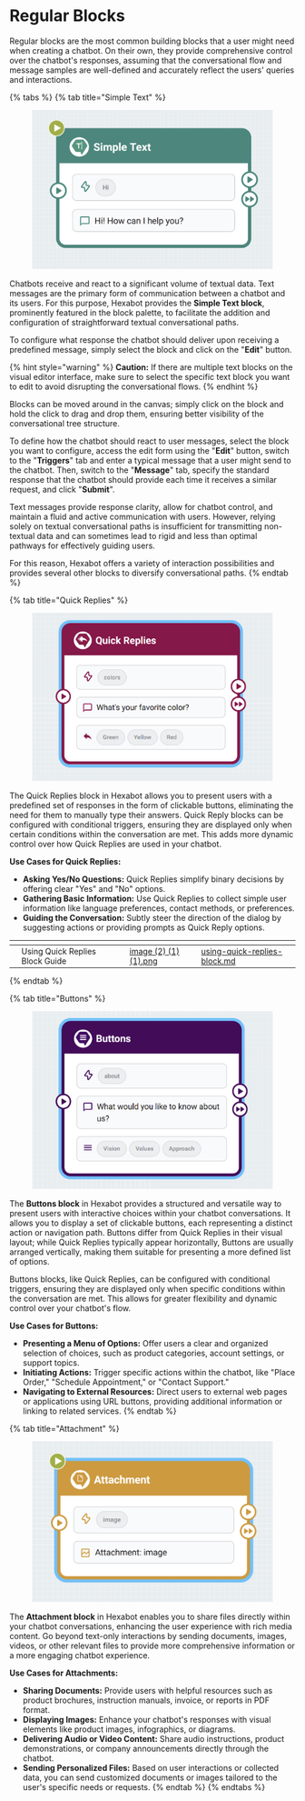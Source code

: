 # Regular Blocks

Regular blocks are the most common building blocks that a user might need when creating a chatbot. On their own, they provide comprehensive control over the chatbot's responses, assuming that the conversational flow and message samples are well-defined and accurately reflect the users' queries and interactions.

{% tabs %}
{% tab title="Simple Text" %}
<figure><img src="../../../.gitbook/assets/image (1) (1) (1) (1) (1) (1).png" alt=""><figcaption></figcaption></figure>

Chatbots receive and react to a significant volume of textual data. Text messages are the primary form of communication between a chatbot and its users. For this purpose, Hexabot provides the **Simple Text block**, prominently featured in the block palette, to facilitate the addition and configuration of straightforward textual conversational paths.

To configure what response the chatbot should deliver upon receiving a predefined message, simply select the block and click on the "**Edit**" button.&#x20;

{% hint style="warning" %}
&#x20;**Caution:** If there are multiple text blocks on the visual editor interface, make sure to select the specific text block you want to edit to avoid disrupting the conversational flows.&#x20;
{% endhint %}

Blocks can be moved around in the canvas; simply click on the block and hold the click to drag and drop them, ensuring better visibility of the conversational tree structure.

To define how the chatbot should react to user messages, select the block you want to configure, access the edit form using the "**Edit**" button, switch to the "**Triggers**" tab and enter a typical message that a user might send to the chatbot. Then, switch to the "**Message**" tab, specify the standard response that the chatbot should provide each time it receives a similar request, and click "**Submit**".

Text messages provide response clarity, allow for chatbot control, and maintain a fluid and active communication with users. However, relying solely on textual conversational paths is insufficient for transmitting non-textual data and can sometimes lead to rigid and less than optimal pathways for effectively guiding users.

For this reason, Hexabot offers a variety of interaction possibilities and provides several other blocks to diversify conversational paths.
{% endtab %}

{% tab title="Quick Replies" %}
<figure><img src="../../../.gitbook/assets/image (2) (1) (1).png" alt=""><figcaption></figcaption></figure>

The Quick Replies block in Hexabot allows you to present users with a predefined set of responses in the form of clickable buttons, eliminating the need for them to manually type their answers. Quick Reply blocks can be configured with conditional triggers, ensuring they are displayed only when certain conditions within the conversation are met. This adds more dynamic control over how Quick Replies are used in your chatbot.



**Use Cases for Quick Replies:**

* **Asking Yes/No Questions:** Quick Replies simplify binary decisions by offering clear "Yes" and "No" options.
* **Gathering Basic Information:** Use Quick Replies to collect simple user information like language preferences, contact methods, or preferences.
* **Guiding the Conversation:** Subtly steer the direction of the dialog by suggesting actions or providing prompts as Quick Reply options.

<table data-view="cards"><thead><tr><th></th><th></th><th></th><th data-hidden data-card-cover data-type="files"></th><th data-hidden data-card-target data-type="content-ref"></th></tr></thead><tbody><tr><td></td><td>Using Quick Replies Block Guide</td><td></td><td><a href="../../../.gitbook/assets/image (2) (1) (1).png">image (2) (1) (1).png</a></td><td><a href="using-quick-replies-block.md">using-quick-replies-block.md</a></td></tr></tbody></table>
{% endtab %}

{% tab title="Buttons" %}
<figure><img src="../../../.gitbook/assets/image (3) (1).png" alt=""><figcaption></figcaption></figure>

The **Buttons block** in Hexabot provides a structured and versatile way to present users with interactive choices within your chatbot conversations. It allows you to display a set of clickable buttons, each representing a distinct action or navigation path. Buttons differ from Quick Replies in their visual layout; while Quick Replies typically appear horizontally, Buttons are usually arranged vertically, making them suitable for presenting a more defined list of options.

Buttons blocks, like Quick Replies, can be configured with conditional triggers, ensuring they are displayed only when specific conditions within the conversation are met. This allows for greater flexibility and dynamic control over your chatbot's flow.

**Use Cases for Buttons:**

* **Presenting a Menu of Options:** Offer users a clear and organized selection of choices, such as product categories, account settings, or support topics.
* **Initiating Actions:** Trigger specific actions within the chatbot, like "Place Order," "Schedule Appointment," or "Contact Support."
* **Navigating to External Resources:** Direct users to external web pages or applications using URL buttons, providing additional information or linking to related services.
{% endtab %}

{% tab title="Attachment" %}
<figure><img src="../../../.gitbook/assets/image (4) (1).png" alt=""><figcaption></figcaption></figure>

The **Attachment block** in Hexabot enables you to share files directly within your chatbot conversations, enhancing the user experience with rich media content. Go beyond text-only interactions by sending documents, images, videos, or other relevant files to provide more comprehensive information or a more engaging chatbot experience.

**Use Cases for Attachments:**

* **Sharing Documents:** Provide users with helpful resources such as product brochures, instruction manuals, invoice, or reports in PDF format.
* **Displaying Images:** Enhance your chatbot's responses with visual elements like product images, infographics, or diagrams.
* **Delivering Audio or Video Content:** Share audio instructions, product demonstrations, or company announcements directly through the chatbot.
* **Sending Personalized Files:** Based on user interactions or collected data, you can send customized documents or images tailored to the user's specific needs or requests.
{% endtab %}
{% endtabs %}


